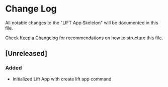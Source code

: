 # Change Log
All notable changes to the "LIFT App Skeleton" will be documented in this file.

Check [Keep a Changelog](http://keepachangelog.com/) for recommendations on how to structure this file.

## [Unreleased]
### Added
- Initialized Lift App with create lift app command